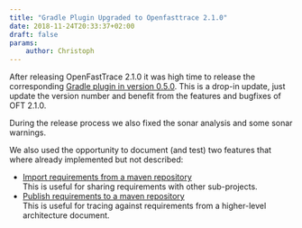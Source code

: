 ```yaml
---
title: "Gradle Plugin Upgraded to Openfasttrace 2.1.0"
date: 2018-11-24T20:33:37+02:00
draft: false
params:
    author: Christoph
---
```


After releasing OpenFastTrace 2.1.0 it was high time to release the corresponding [Gradle plugin in version 0.5.0](https://plugins.gradle.org/plugin/org.itsallcode.openfasttrace). This is a drop-in update, just update the version number and benefit from the features and bugfixes of OFT 2.1.0.

During the release process we also fixed the sonar analysis and some sonar warnings.

We also used the opportunity to document (and test) two features that where already implemented but not described:

- [Import requirements from a maven repository](https://github.com/itsallcode/openfasttrace-gradle#importing-external-requirements)  
  This is useful for sharing requirements with other sub-projects.
- [Publish requirements to a maven repository](https://github.com/itsallcode/openfasttrace-gradle#publishing-requirements-to-a-maven-repository)  
  This is useful for tracing against requirements from a higher-level architecture document.